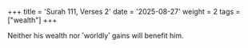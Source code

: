 +++
title = 'Surah 111, Verses 2'
date = '2025-08-27'
weight = 2
tags = ["wealth"]
+++

Neither his wealth nor ˹worldly˺ gains will benefit him.